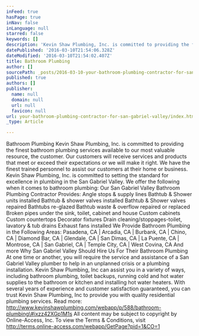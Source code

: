 ```yaml
---
inFeed: true
hasPage: true
inNav: false
inLanguage: null
starred: false
keywords: []
description: 'Kevin Shaw Plumbing, Inc. is committed to providing the finest bathroom plumbing services available to our most valuable resource, the customer. Our customers will receive services and products that meet or exceed their expectations or we will make it right. We have the finest trained personnel to assist our customers at their home or business. Kevin Shaw Plumbing, Inc. is committed to setting the standard for excellence in plumbing in the San Gabriel Valley. We offer the following when it comes to bathroom plumbing:'
datePublished: '2016-03-10T21:54:06.328Z'
dateModified: '2016-03-10T21:54:02.407Z'
title: Bathroom Plumbing
author: []
sourcePath: _posts/2016-03-10-your-bathroom-plumbing-contractor-for-san-gabriel-valley.md
published: true
authors: []
publisher:
  name: null
  domain: null
  url: null
  favicon: null
url: your-bathroom-plumbing-contractor-for-san-gabriel-valley/index.html
_type: Article

---
```

Bathroom Plumbing
Kevin Shaw Plumbing, Inc. is committed to providing the finest bathroom plumbing services available to our most valuable resource, the customer. Our customers will receive services and products that meet or exceed their expectations or we will make it right. We have the finest trained personnel to assist our customers at their home or business. Kevin Shaw Plumbing, Inc. is committed to setting the standard for excellence in plumbing in the San Gabriel Valley. We offer the following when it comes to bathroom plumbing:
Our San Gabriel Valley Bathroom Plumbing Contractor Provides:
Angle stops & supply lines
Bathtub & Shower units installed
Bathtub & shower valves installed
Bathtub & Shower valves repaired
Bathtubs re-glazed
Bathtub waste & overflow repaired or replaced
Broken pipes under the sink, toilet, cabinet and house
Custom cabinets
Custom countertops
Decorator fixtures
Drain cleaning/stoppages-toilet, lavatory & tub drains
Exhaust fans installed
We Provide Bathroom Plumbing in the Following Areas:
Pasadena, CA | Arcadia, CA | Burbank, CA | Chino, CA | Diamond Bar, CA | Glendale, CA | San Dimas, CA | La Puente, CA | Montrose, CA | San Gabriel, CA | Temple City, CA | West Covina, CA
And more
Why San Gabriel Valley Should Hire Us For Their Bathroom Plumbing
At one time or another, you will require the service and assistance of a San Gabriel Valley plumber to help in an unplanned crisis or a plumbing installation. Kevin Shaw Plumbing, Inc can assist you in a variety of ways, including bathroom plumbing, toilet backups, running cold and hot water supplies to the bathroom or kitchen and installing hot water heaters. With several years of experience and customer satisfaction guaranteed, you can trust Kevin Shaw Plumbing, Inc to provide you with quality residential plumbing services.
Read more:
http://www.kevinshawplumbing.com/webapp/p/588/bathroom-plumbing\#ixzz42XGp1M1s
All content may be subject to copyright by Online-Access, Inc. To view the Terms & Conditions, visit http://terms.online-access.com/webapp/GetPage?pid=1&CO=1